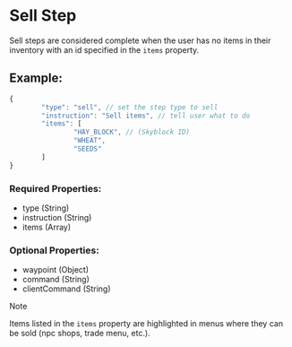 # Sell Step
Sell steps are considered complete when the user has no items in their inventory with an id specified in the ``items`` property.

## Example:
```js
{
        "type": "sell", // set the step type to sell
        "instruction": "Sell items", // tell user what to do
        "items": [
                "HAY_BLOCK", // (Skyblock ID)
                "WHEAT",
                "SEEDS"
        ]
}
```
### Required Properties:
- type (String)
- instruction (String)
- items (Array)

### Optional Properties:
- waypoint (Object)
- command (String)
- clientCommand (String)

> [!NOTE]
> Items listed in the ``items`` property are highlighted in menus where they can be sold (npc shops, trade menu, etc.).
